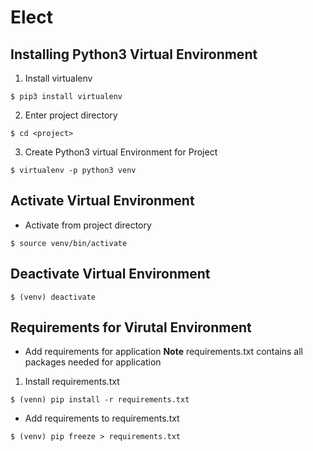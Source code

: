 # Elect
## Installing Python3 Virtual Environment
1) Install virtualenv
```
$ pip3 install virtualenv
```
2) Enter project directory
```
$ cd <project>
```
3) Create Python3 virtual Environment for Project
```
$ virtualenv -p python3 venv
```
## Activate Virtual Environment
* Activate from project directory
```
$ source venv/bin/activate
```
## Deactivate Virtual Environment
```
$ (venv) deactivate
```
## Requirements for Virutal Environment
* Add requirements for application
	**Note** requirements.txt contains all packages needed for application
1) Install requirements.txt
```
$ (venn) pip install -r requirements.txt
```
* Add requirements to requirements.txt
```
$ (venv) pip freeze > requirements.txt
```

